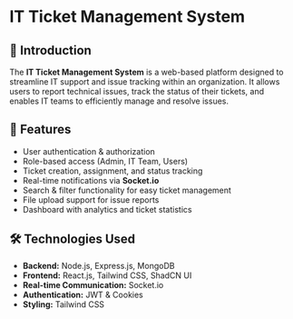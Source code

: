 # IT Ticket Management System

## 📌 Introduction
The **IT Ticket Management System** is a web-based platform designed to streamline IT support and issue tracking within an organization. It allows users to report technical issues, track the status of their tickets, and enables IT teams to efficiently manage and resolve issues.

## 🚀 Features
- User authentication & authorization
- Role-based access (Admin, IT Team, Users)
- Ticket creation, assignment, and status tracking
- Real-time notifications via **Socket.io**
- Search & filter functionality for easy ticket management
- File upload support for issue reports
- Dashboard with analytics and ticket statistics

## 🛠️ Technologies Used
- **Backend:** Node.js, Express.js, MongoDB
- **Frontend:** React.js, Tailwind CSS, ShadCN UI
- **Real-time Communication:** Socket.io
- **Authentication:** JWT & Cookies
- **Styling:** Tailwind CSS